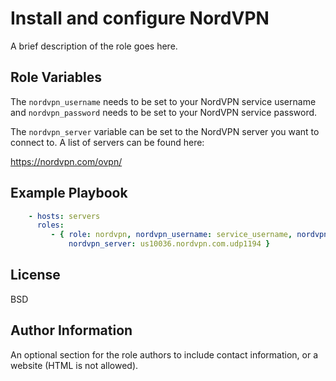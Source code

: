Install and configure NordVPN
=========

A brief description of the role goes here.

Role Variables
--------------

The ```nordvpn_username``` needs to be set to your NordVPN service username and ```nordvpn_password``` needs to be set to your NordVPN service password.

The ```nordvpn_server``` variable can be set to the NordVPN server you want to connect to. A list of servers can be found here:

<https://nordvpn.com/ovpn/>

Example Playbook
----------------

```yaml
    - hosts: servers
      roles:
         - { role: nordvpn, nordvpn_username: service_username, nordvpn_password: service_password,
             nordvpn_server: us10036.nordvpn.com.udp1194 }
```

License
-------

BSD

Author Information
------------------

An optional section for the role authors to include contact information, or a website (HTML is not allowed).

